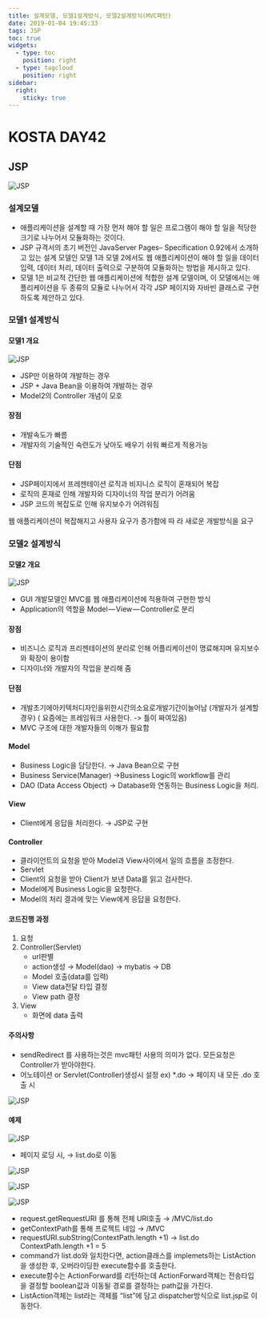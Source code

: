 ```yaml
---
title: 설계모델, 모델1설계방식, 모델2설계방식(MVC패턴)
date: 2019-01-04 19:45:33
tags: JSP
toc: true
widgets:
  - type: toc
    position: right
  - type: tagcloud
    position: right
sidebar:
  right:
    sticky: true
---
```

# KOSTA DAY42
## JSP
![JSP](/images/JSP_logo.png)
<!-- more -->
### 설계모델
- 애플리케이션을 설계할 때 가장 먼저 해야 할 일은 프로그램이 해야 할 일을 적당한 크기로 나누어서 모듈화하는 것이다.
- JSP 규격서의 초기 버전인 JavaServer Pages– Specification 0.92에서 소개하고 있는 설계 모델인 모델 1과 모델 2에서도 웹 애플리케이션이 해야 할 일을 데이터 입력, 데이터 처리, 데이터 출력으로 구분하여 모듈화하는 방법을 제시하고 있다.
- 모델 1은 비교적 간단한 웹 애플리케이션에 적합한 설계 모델이며, 이 모델에서는 애플리케이션을 두 종류의 모듈로 나누어서 각각 JSP 페이지와 자바빈 클래스로 구현하도록 제안하고 있다.

### 모델1 설계방식
#### 모델1 개요
![JSP](/images/jsp/JSP04-01.png)
- JSP만 이용하여 개발하는 경우
- JSP + Java Bean을 이용하여 개발하는 경우
- Model2의 Controller 개념이 모호

#### 장점
- 개발속도가 빠름
- 개발자의 기술적인 숙련도가 낮아도 배우기 쉬워 빠르게 적용가능

#### 단점
- JSP페이지에서 프레젠테이션 로직과 비지니스 로직이 혼재되어 복잡
- 로직의 혼재로 인해 개발자와 디자이너의 작업 분리가 어려움
- JSP 코드의 복잡도로 인해 유지보수가 어려워짐

웹 애플리케이션이 복잡해지고 사용자 요구가 증가함에 따 라 새로운 개발방식을 요구

### 모델2 설계방식
#### 모델2 개요
![JSP](/images/jsp/JSP04-02.png)
- GUI 개발모델인 MVC를 웹 애플리케이션에 적용하여 구현한 방식
- Application의 역할을 Model — View — Controller로 분리

#### 장점
- 비즈니스 로직과 프리젠테이션의 분리로 인해 어플리케이션이 명료해지며 유지보수와 확장이 용이함
- 디자이너와 개발자의 작업을 분리해 줌

#### 단점
- 개발초기에아키텍처디자인을위한시간의소요로개발기간이늘어남 
(개발자가 설계할경우) ( 요즘에는 프레임워크 사용한다. -> 틀이 짜여있음)
- MVC 구조에 대한 개발자들의 이해가 필요함

#### Model
- Business Logic을 담당한다. → Java Bean으로 구현
- Business Service(Manager) →Business Logic의 workflow를 관리
- DAO (Data Access Object) → Database와 연동하는 Business Logic을 처리.

#### View
- Client에게 응답을 처리한다. → JSP로 구현

#### Controller
- 클라이언트의 요청을 받아 Model과 View사이에서 일의 흐름을 조정한다.
- Servlet
- Client의 요청을 받아 Client가 보낸 Data를 읽고 검사한다.
- Model에게 Business Logic을 요청한다.
- Model의 처리 결과에 맞는 View에게 응답을 요청한다.

#### 코드진행 과정
1. 요청
1. Controller(Servlet)
    - url판별
    - action생성 → Model(dao) → mybatis → DB
    - Model 호출(data를 입력)
    - View data전달 타입 결정
    - View path 결정
1. View
    - 화면에 data 출력

#### 주의사항
- sendRedirect 를 사용하는것은 mvc패턴 사용의 의미가 없다.
모든요청은 Controller가 받아야한다.
- 어노테이션 or Servlet(Controller)생성시 설정
ex) *.do → 페이지 내 모든 .do 호출 시

![JSP](/images/jsp/JSP04-03.png)

#### 예제
![JSP](/images/jsp/JSP04-04.png)
- 페이지 로딩 시, → list.do로 이동

![JSP](/images/jsp/JSP04-05.png)

![JSP](/images/jsp/JSP04-06.png)

![JSP](/images/jsp/JSP04-07.png)
- request.getRequestURI 를 통해 전체 URI호출
→ /MVC/list.do
- getContextPath를 통해 프로젝트 네임
→ /MVC
- requestURI.subString(ContextPath.length +1) → list.do
ContextPath.length +1 = 5
- command가 list.do와 일치한다면, action클래스를 implemets하는 ListAction을 생성한 후, 오버라이딩한 execute함수를 호출한다.
- execute함수는 ActionForward를 리턴하는데 ActionForward객체는 전송타입을 결정할 boolean값과 이동될 경로를 결정하는 path값을 가진다.
- ListAction객체는 list라는 객체를 “list”에 담고 dispatcher방식으로 list.jsp로 이동한다.
<br><br>